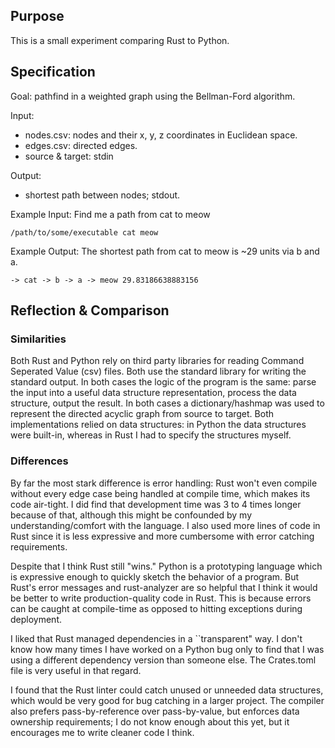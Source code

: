 ## Purpose
This is a small experiment comparing Rust to Python.

## Specification
Goal: pathfind in a weighted graph using the Bellman-Ford algorithm.

Input: 
- nodes.csv: nodes and their x, y, z coordinates in Euclidean space.
- edges.csv: directed edges.
- source & target: stdin

Output: 
- shortest path between nodes; stdout.

Example Input:
Find me a path from cat to meow
```
/path/to/some/executable cat meow
```

Example Output:
The shortest path from cat to meow is ~29 units via b and a.
```
-> cat -> b -> a -> meow 29.83186638883156
```

## Reflection & Comparison
### Similarities
Both Rust and Python rely on third party libraries for reading Command Seperated Value (csv) files. Both use the standard library for writing the standard output.
In both cases the logic of the program is the same: parse the input into a useful data structure representation, process the data structure, output the result. In both cases a dictionary/hashmap was used to represent the directed acyclic graph from source to target. Both implementations relied on data structures: in Python the data structures were built-in, whereas in Rust I had to specify the structures myself.
### Differences
By far the most stark difference is error handling: Rust won't even compile without every edge case being handled at compile time, which makes its code air-tight. I did find that development time was 3 to 4 times longer because of that, although this might be confounded by my understanding/comfort with the language. I also used more lines of code in Rust since it is less expressive and more cumbersome with error catching requirements.

Despite that I think Rust still "wins." Python is a prototyping language which is expressive enough to quickly sketch the behavior of a program. But Rust's error messages and rust-analyzer are so helpful that I think it would be better to write production-quality code in Rust. This is because errors can be caught at compile-time as opposed to hitting exceptions during deployment. 

I liked that Rust managed dependencies in a ``transparent" way. I don't know how many times I have worked on a Python bug only to find that I was using a different dependency version than someone else. The Crates.toml file is very useful in that regard.

I found that the Rust linter could catch unused or unneeded data structures, which would be very good for bug catching in a larger project. The compiler also prefers pass-by-reference over pass-by-value, but enforces data ownership requirements; I do not know enough about this yet, but it encourages me to write cleaner code I think.
